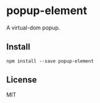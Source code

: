 # popup-element

A virtual-dom popup.

## Install

```
npm install --save popup-element
```

## License
MIT